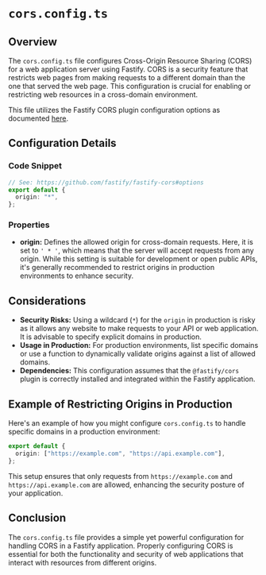 # `cors.config.ts`

## Overview

The `cors.config.ts` file configures Cross-Origin Resource Sharing (CORS) for a web application server using Fastify. CORS is a security feature that restricts web pages from making requests to a different domain than the one that served the web page. This configuration is crucial for enabling or restricting web resources in a cross-domain environment.

This file utilizes the Fastify CORS plugin configuration options as documented [here](https://github.com/fastify/fastify-cors#options).

## Configuration Details

### Code Snippet

```typescript
// See: https://github.com/fastify/fastify-cors#options
export default {
  origin: "*",
};
```

### Properties

- **origin:** Defines the allowed origin for cross-domain requests. Here, it is set to `' * '`, which means that the server will accept requests from any origin. While this setting is suitable for development or open public APIs, it's generally recommended to restrict origins in production environments to enhance security.

## Considerations

- **Security Risks:** Using a wildcard (`*`) for the `origin` in production is risky as it allows any website to make requests to your API or web application. It is advisable to specify explicit domains in production.
- **Usage in Production:** For production environments, list specific domains or use a function to dynamically validate origins against a list of allowed domains.
- **Dependencies:** This configuration assumes that the `@fastify/cors` plugin is correctly installed and integrated within the Fastify application.

## Example of Restricting Origins in Production

Here's an example of how you might configure `cors.config.ts` to handle specific domains in a production environment:

```typescript
export default {
  origin: ["https://example.com", "https://api.example.com"],
};
```

This setup ensures that only requests from `https://example.com` and `https://api.example.com` are allowed, enhancing the security posture of your application.

## Conclusion

The `cors.config.ts` file provides a simple yet powerful configuration for handling CORS in a Fastify application. Properly configuring CORS is essential for both the functionality and security of web applications that interact with resources from different origins.
